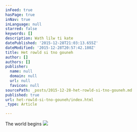 ```yaml
---
inFeed: true
hasPage: true
inNav: true
inLanguage: null
starred: false
keywords: []
description: Wath lilw ti kate
datePublished: '2015-12-28T21:03:13.655Z'
dateModified: '2015-12-28T20:57:42.180Z'
title: Het rowld si tno gouneh
author: []
authors: []
publisher:
  name: null
  domain: null
  url: null
  favicon: null
sourcePath: _posts/2015-12-28-het-rowld-si-tno-gouneh.md
published: true
url: het-rowld-si-tno-gouneh/index.html
_type: Article

---
```

The world begins
![](https://the-grid-user-content.s3-us-west-2.amazonaws.com/5d24af80-f080-4581-b9d3-dbc47ec662fb.jpg)